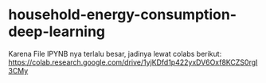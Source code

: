 # household-energy-consumption-deep-learning

Karena File IPYNB nya terlalu besar, jadinya lewat colabs berikut:
https://colab.research.google.com/drive/1yjKDfd1p422yxDV6Oxf8KCZS0rgI3CMy
